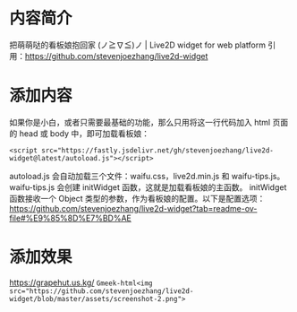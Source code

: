 # 内容简介
把萌萌哒的看板娘抱回家 (ノ≧∇≦)ノ | Live2D widget for web platform
引用：https://github.com/stevenjoezhang/live2d-widget

# 添加内容
如果你是小白，或者只需要最基础的功能，那么只用将这一行代码加入 html 页面的 head 或 body 中，即可加载看板娘：
```
<script src="https://fastly.jsdelivr.net/gh/stevenjoezhang/live2d-widget@latest/autoload.js"></script>
```
autoload.js 会自动加载三个文件：waifu.css，live2d.min.js 和 waifu-tips.js。
waifu-tips.js 会创建 initWidget 函数，这就是加载看板娘的主函数。
initWidget 函数接收一个 Object 类型的参数，作为看板娘的配置。以下是配置选项：
https://github.com/stevenjoezhang/live2d-widget?tab=readme-ov-file#%E9%85%8D%E7%BD%AE


# 添加效果
https://grapehut.us.kg/
`Gmeek-html<img src="https://github.com/stevenjoezhang/live2d-widget/blob/master/assets/screenshot-2.png">`

